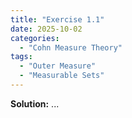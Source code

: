 ```yaml
---
title: "Exercise 1.1"
date: 2025-10-02
categories:
  - "Cohn Measure Theory"
tags:
  - "Outer Measure"
  - "Measurable Sets"
---
```


**Solution:** ...

